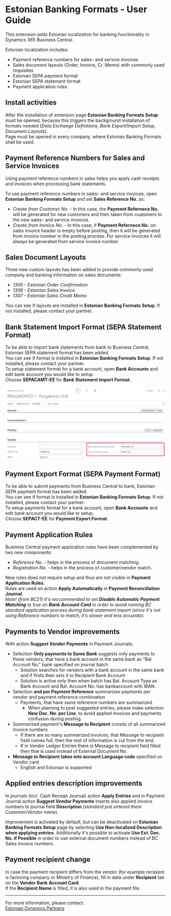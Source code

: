 ---
---
# Estonian Banking Formats - User Guide
This extension adds Estonian localization for banking functionality in Dynamics 365 Business Central.

Estonian localization includes:
- Payment reference numbers for sales- and service invoices
- Sales document layouts (Order, Invoice, Cr. Memo) with commonly used requisites
- Estonian SEPA payment format
- Estonian SEPA statement format
- Payment application rules
  
## Install activities
After the installation of extension page **Estonian Banking Formats Setup** must be opened, because this triggers the background installation of formats needed (_Data Exchange Definitions, Bank Export/Import Setup, Document Layouts_).  
Page must be opened in every company, where Estonian Banking Formats shall be used.  

## Payment Reference Numbers for Sales and Service Invoices
Using payment reference numbers in sales helps you apply cash receipts and invoices when processing bank statements.

To use payment reference numbers in sales- and service invoices, open **Estonian Banking Formats Setup** and set **Sales Reference No.** as:
- *Create from Customer No.* - In this case, the **Payment Refernece No.** will be generated for new customers and then taken from customers to the new sales- and service invoices.
- *Create from Invoice No.* - In this case, if **Payment Refernece No.** on sales invoice header is empty before posting, then it will be generated from invoice number in the posting process. For service invoices it will always be generated from service invoice number.

## Sales Document Layouts
Three new custom layouts has been added to provide commonly used company and banking information on sales documents:
- *1305 - Estonian Order Confirmation*
- *1306 - Estonian Sales Invoice*
- *1307 - Estonian Sales Credit Memo*

You can see if layouts are installed in **Estonian Banking Formats Setup**. If not installed, please contact your partner.


## Bank Statement Import Format (SEPA Statement Format)
To be able to import bank statements from bank to Business Central, Estonian SEPA statement format has been added.  
You can see if format is installed in **Estonian Banking Formats Setup**. If not installed, please contact your partner.  
To setup statement format for a bank account, open **Bank Accounts** and edit bank account you would like to setup.  
Choose **SEPACAMT-EE** for **Bank Statement Import Format**.  

![Image](formats-setup-onBankAccount.png)

## Payment Export Format (SEPA Payment Format)
To be able to submit payments from Business Central to bank, Estonian SEPA payment format has been added.  
You can see if format is installed in **Estonian Banking Formats Setup**. If not installed, please contact your partner.  
To setup payments format for a bank account, open **Bank Accounts** and edit bank account you would like to setup.  
Choose **SEPACT-EE** for **Payment Export Format**.  


## Payment Application Rules
Business Central payment application rules have been complemented by two new components:
- *Reference No.* - helps in the process of document matching.
- *Registration No.* - helps in the process of customer/vendor match.

New rules does not require setup and thus are not visible in **Payment Application Rules**.  
Rules are used on action **Apply Automatically** in **Payment Reconciliation Journal**.  
_Note! (from BC21) It's reccommended to set **Disable Automatic Payment Matching** to true on **Bank Account Card** in order to avoid running BC standard application process during bank statement import (since it's not using Reference numbers to match, it's slower and less accurate)._  

## Payments to Vendor improvements
With action **Suggest Vendor Payments** in Payment Journals:
- Selection **Only payments to Same Bank** suggests only payments to these vendors, that have a bank account in the same bank as "Bal. Account No." bank specified on journal batch
  - Solution searches for vendors with a bank account in the same bank and if finds then sets it to Recipient Bank Account
  - Solution is active only then when batch has Bal. Account Type as Bank Account and Bal. Account No. has bankaccount with IBAN.
- Selection **and per Payment Reference** summarizes payments per vendor and payment reference combination
  - Payments, that have same reference numbers are summarized.
    - When planning to post suggested entries, please make selection **New Doc. No. per Line**, to avoid applied invoices and payments confusion during posting.
- Summarized payment's **Message to Recipient** consits of all summarized invoice numbers 
  - If there are so many summarized invoices, that Message to recipient field comes full, then the rest of information is cut from the end.
  - If in Vendor Ledger Entries there is Message to recipient field filled then that is used instead of External Document No.
- **Message to Recipient takes into account Language code** specified on Vendor card 
  - English and Estonian is supported

## Applied entries description improvements
In journals (incl. Cash Receipt Journal) action **Apply Entries** and in Payment Journal action **Suggest Vendor Payments** inserts also applied invoice numbers to journal field **Description** (_standard just entered there Customer/Vendor name_).  

Improvement is activated by default, but can be deactivated on **Estonian Banking Formats Setup** page by selecting **Use Non-localized Description when applying entries**. Additionally it's possible to activate **Use Ext. Doc. No. if Possible** in order to use external document numbers instead of BC Sales Invoice numbers.  

## Payment recipient change
In case the payment recipient differs from the vendor (for example recipient is factoring company or Ministry of Finance), fill in data under **Recipient** tab on the **Vendor Bank Account Card**.  
If the **Recipient Name** is filled, it is also used in the payment file.  

***

For more information, please contact:  
<a href="https://dynamicspartnersee.github.io/docs/en-us/contacts" target="_blank">Estonian Dynamics Partners</a>
